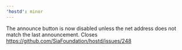 ```yaml
---
'hostd': minor
---
```


The announce button is now disabled unless the net address does not match the last announcement. Closes https://github.com/SiaFoundation/hostd/issues/248
